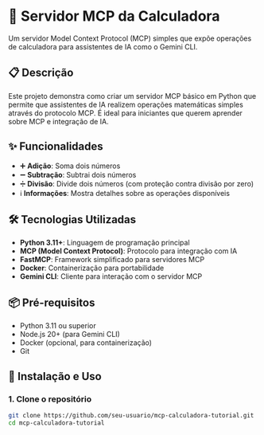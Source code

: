 # 🧮 Servidor MCP da Calculadora

Um servidor Model Context Protocol (MCP) simples que expõe operações de calculadora para assistentes de IA como o Gemini CLI.

## 📋 Descrição

Este projeto demonstra como criar um servidor MCP básico em Python que permite que assistentes de IA realizem operações matemáticas simples através do protocolo MCP. É ideal para iniciantes que querem aprender sobre MCP e integração de IA.

## ✨ Funcionalidades

- ➕ **Adição**: Soma dois números
- ➖ **Subtração**: Subtrai dois números  
- ➗ **Divisão**: Divide dois números (com proteção contra divisão por zero)
- ℹ️ **Informações**: Mostra detalhes sobre as operações disponíveis

## 🛠️ Tecnologias Utilizadas

- **Python 3.11+**: Linguagem de programação principal
- **MCP (Model Context Protocol)**: Protocolo para integração com IA
- **FastMCP**: Framework simplificado para servidores MCP
- **Docker**: Containerização para portabilidade
- **Gemini CLI**: Cliente para interação com o servidor MCP

## 📦 Pré-requisitos

- Python 3.11 ou superior
- Node.js 20+ (para Gemini CLI)
- Docker (opcional, para containerização)
- Git

## 🚀 Instalação e Uso

### 1. Clone o repositório

```bash
git clone https://github.com/seu-usuario/mcp-calculadora-tutorial.git
cd mcp-calculadora-tutorial